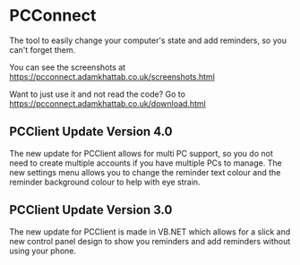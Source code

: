 # PCConnect


The tool to easily change your computer's state and add reminders, so you can't forget them.

You can see the screenshots at https://pcconnect.adamkhattab.co.uk/screenshots.html

Want to just use it and not read the code?
Go to https://pcconnect.adamkhattab.co.uk/download.html
## PCClient Update Version 4.0

The new update for PCClient allows for multi PC support, so you do not need to create multiple accounts if you have multiple PCs to manage. The new settings menu allows you to change the reminder text colour and the reminder background colour to help with eye strain. 
## PCClient Update Version 3.0

The new update for PCClient is made in VB.NET which allows for a slick and new control panel design to show you reminders and add reminders without using your phone.